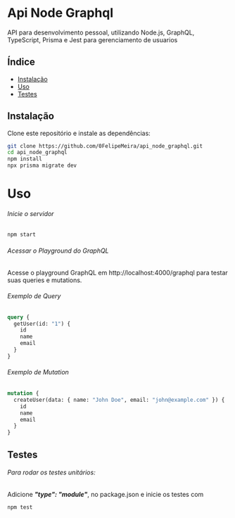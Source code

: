 # **Api Node Graphql**

API para desenvolvimento pessoal, utilizando Node.js, GraphQL, TypeScript, Prisma e Jest para gerenciamento de usuarios

## **Índice**

- [Instalação](#instalação)
- [Uso](#uso)
- [Testes](#testes)

## **Instalação**

Clone este repositório e instale as dependências:

```bash
git clone https://github.com/0FelipeMeira/api_node_graphql.git
cd api_node_graphql
npm install
npx prisma migrate dev
```

# Uso

###### Inicie o servidor

```bash
npm start
```

###### Acessar o Playground do GraphQL

Acesse o playground GraphQL em http://localhost:4000/graphql para testar suas queries e mutations.

###### Exemplo de Query

```graphql
query {
  getUser(id: "1") {
    id
    name
    email
  }
}
```

###### Exemplo de Mutation

```graphql
mutation {
  createUser(data: { name: "John Doe", email: "john@example.com" }) {
    id
    name
    email
  }
}
```

## **Testes**

###### Para rodar os testes unitários:
Adicione ***"type": "module"***, no package.json e inicie os testes com
```bash
npm test
```